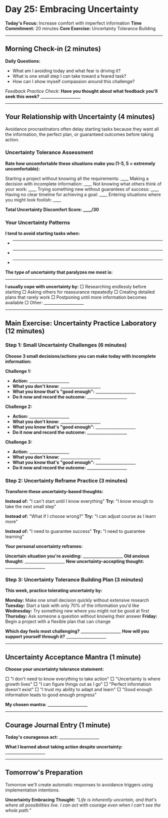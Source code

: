# Day 25: Embracing Uncertainty

**Today's Focus:** Increase comfort with imperfect information
**Time Commitment:** 20 minutes
**Core Exercise:** Uncertainty Tolerance Building

---

## Morning Check-in (2 minutes)

**Daily Questions:**
- What am I avoiding today and what fear is driving it?
- What is one small step I can take toward a feared task?
- How can I show myself compassion around this challenge?

*Feedback Practice Check:*
**Have you thought about what feedback you'll seek this week?** ____________________

---

## Your Relationship with Uncertainty (4 minutes)

Avoidance procrastinators often delay starting tasks because they want all the information, the perfect plan, or guaranteed outcomes before taking action.

### Uncertainty Tolerance Assessment

**Rate how uncomfortable these situations make you (1-5, 5 = extremely uncomfortable):**

Starting a project without knowing all the requirements: ____
Making a decision with incomplete information: ____
Not knowing what others think of your work: ____
Trying something new without guarantees of success: ____
Having no clear timeline for achieving a goal: ____
Entering situations where you might look foolish: ____

**Total Uncertainty Discomfort Score: ____/30**

### Your Uncertainty Patterns

**I tend to avoid starting tasks when:**
- ____________________
- ____________________
- ____________________

**The type of uncertainty that paralyzes me most is:**
____________________

**I usually cope with uncertainty by:**
□ Researching endlessly before starting
□ Asking others for reassurance repeatedly
□ Creating detailed plans that rarely work
□ Postponing until more information becomes available
□ Other: ____________________

---

## Main Exercise: Uncertainty Practice Laboratory (12 minutes)

### Step 1: Small Uncertainty Challenges (6 minutes)

**Choose 3 small decisions/actions you can make today with incomplete information:**

**Challenge 1:**
- **Action:** ____________________
- **What you don't know:** ____________________
- **What you know that's "good enough":** ____________________
- **Do it now and record the outcome:** ____________________

**Challenge 2:**
- **Action:** ____________________
- **What you don't know:** ____________________
- **What you know that's "good enough":** ____________________
- **Do it now and record the outcome:** ____________________

**Challenge 3:**
- **Action:** ____________________
- **What you don't know:** ____________________
- **What you know that's "good enough":** ____________________
- **Do it now and record the outcome:** ____________________

### Step 2: Uncertainty Reframe Practice (3 minutes)

**Transform these uncertainty-based thoughts:**

**Instead of:** "I can't start until I know everything"
**Try:** "I know enough to take the next small step"

**Instead of:** "What if I choose wrong?"
**Try:** "I can adjust course as I learn more"

**Instead of:** "I need to guarantee success"
**Try:** "I need to guarantee learning"

**Your personal uncertainty reframes:**

**Uncertain situation you're avoiding:** ____________________
**Old anxious thought:** ____________________
**New uncertainty-accepting thought:** ____________________

### Step 3: Uncertainty Tolerance Building Plan (3 minutes)

**This week, practice tolerating uncertainty by:**

**Monday:** Make one small decision quickly without extensive research
**Tuesday:** Start a task with only 70% of the information you'd like
**Wednesday:** Try something new where you might not be good at first
**Thursday:** Ask someone a question without knowing their answer
**Friday:** Begin a project with a flexible plan that can change

**Which day feels most challenging?** ____________________
**How will you support yourself through it?** ____________________

---

## Uncertainty Acceptance Mantra (1 minute)

**Choose your uncertainty tolerance statement:**

□ "I don't need to know everything to take action"
□ "Uncertainty is where growth lives"
□ "I can figure things out as I go"
□ "Perfect information doesn't exist"
□ "I trust my ability to adapt and learn"
□ "Good enough information leads to good enough progress"

**My chosen mantra:** ____________________

---

## Courage Journal Entry (1 minute)

**Today's courageous act:** ____________________

**What I learned about taking action despite uncertainty:** ____________________

---

## Tomorrow's Preparation

Tomorrow we'll create automatic responses to avoidance triggers using implementation intentions.

**Uncertainty Embracing Thought:**
*"Life is inherently uncertain, and that's where all possibilities live. I can act with courage even when I can't see the whole path."*